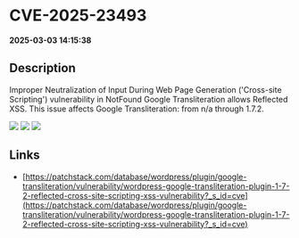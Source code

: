 # CVE-2025-23493

**2025-03-03 14:15:38**

## Description
Improper Neutralization of Input During Web Page Generation ('Cross-site Scripting') vulnerability in NotFound Google Transliteration allows Reflected XSS. This issue affects Google Transliteration: from n/a through 1.7.2.

![](https://img.shields.io/static/v1?label=Score&message=7.1&color=red)
![](https://img.shields.io/static/v1?label=Severity&message=HIGH&color=red)
![](https://img.shields.io/static/v1?label=CWE&message=XSS&color=green)

## Links
- [https://patchstack.com/database/wordpress/plugin/google-transliteration/vulnerability/wordpress-google-transliteration-plugin-1-7-2-reflected-cross-site-scripting-xss-vulnerability?_s_id=cve](https://patchstack.com/database/wordpress/plugin/google-transliteration/vulnerability/wordpress-google-transliteration-plugin-1-7-2-reflected-cross-site-scripting-xss-vulnerability?_s_id=cve)

